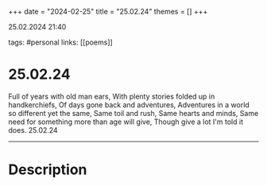 +++
date = "2024-02-25"
title = "25.02.24"
themes = []
+++

25.02.2024 21:40

tags: #personal
links: [[poems]]

# 25.02.24

Full of years with old man ears,
With plenty stories folded up in handkerchiefs,
Of days gone back and adventures,
Adventures in a world so different yet the same,
Same toil and rush,
Same hearts and minds,
Same need for something more than age will give,
Though give a lot I'm told it does.
25.02.24

---

# Description

